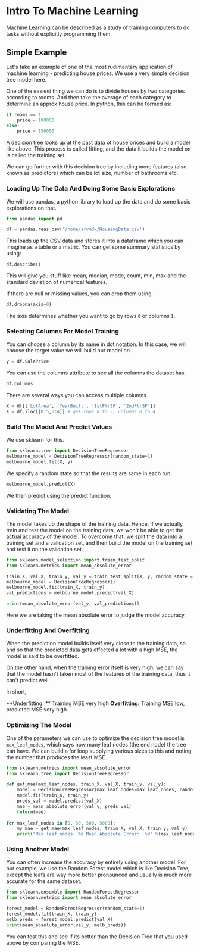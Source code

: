 # Intro To Machine Learning

Machine Learning can be described as a study of training computers to do tasks without explicitly programming them.

## Simple Example 
Let's take an example of one of the most rudimentary application of machine learning - predicting house prices. We use a very simple decision tree model here.

One of the easiest thing we can do is to divide houses by two categories according to rooms. And then take the average of each category to determine an approx house price. In python, this can be formed as:

```python
if rooms == 1:
	price = 100000
else:
	price = 150000
```

A decision tree looks up at the past data of house prices and build a model like above. This process is called fitting, and the data it builds the model on is called the training set.

We can go further with this decision tree by including more features (also known as predictors) which can be lot size, number of bathrooms etc. 

### Loading Up The Data And Doing Some Basic Explorations
We will use pandas, a python library to load up the data and do some basic explorations on that. 

```python
from pandas import pd

df = pandas.reas_csv('/home/srvmdk/HousingData.csv')
```

This loads up the CSV data and stores it into a dataframe which you can imagine as a table  or a matrix. You can get some summary statistics by using:

```python
df.describe()
```

This will give you stuff like mean, median, mode, count, min, max and the standard deviation of numerical features. 

If there are null or missing values, you can drop them using

```python
df.dropna(axis=0)
```

The axis determines whether you want to go by rows `0` or columns `1`.

### Selecting Columns For Model Training

You can choose a column by its name in dot notation. In this case, we will choose the target value we will build our model on. 

```python
y = df.SalePrice
```

You can use the columns attribute to see all the columns the dataset has.

```python
df.columns
```

There are several ways you can access multiple columns.

```python
X = df[['LotArea', 'YearBuilt', '1stFlrSF', '2ndFlrSF']]
X = df.iloc[[0:5,0:4]] # get rows 0 to 5, columns 0 to 4
```

### Build The Model And Predict Values

We use sklearn for this. 

```python
from sklearn.tree import DecisionTreeRegressor
melbourne_model = DecisionTreeRegressor(random_state=1)
melbourne_model.fit(X, y)
```

We specify a random state so that the results are same in each run. 

```python
melbourne_model.predict(X)
```

We then predict using the predict function.

### Validating The Model

The model takes up the shape of the training data. Hence, if we actually train and test the model on the training data, we won't be able to get the actual accuracy of the model. To overcome that, we split the data into a training set and a validation set, and then build the model on the training set and test it on the validation set.

```python
from sklearn.model_selection import train_test_split
from sklearn.metrics import mean_absolute_error

train_X, val_X, train_y, val_y = train_test_split(X, y, random_state = 0)
melbourne_model = DecisionTreeRegressor()
melbourne_model.fit(train_X, train_y)
val_predictions = melbourne_model.predict(val_X)

print(mean_absolute_error(val_y, val_predictions))
```

Here we are taking the mean absolute error to judge the model accuracy.

### Underfitting And Overfitting

When the prediction model builds itself very close to the training data, so and so that the predicted data gets effected a lot with a high MSE, the model is said to be overfitted.

On the other hand, when the training error itself is very high, we can say that the model hasn't taken most of the features of the training data, thus it can't predict well.

In short,

**Underfitting: ** Training MSE very high
**Overfitting:** Training MSE low, predicted MSE very high. 

### Optimizing The Model

One of the parameters we can use to optimize the decision tree model is `max_leaf_nodes`, which says how many leaf nodes (the end node) the tree can have. We can build a for loop supplying various sizes to this and noting the number that produces the least MSE. 

```python
from sklearn.metrics import mean_absolute_error
from sklearn.tree import DecisionTreeRegressor

def get_mae(max_leaf_nodes, train_X, val_X, train_y, val_y):
    model = DecisionTreeRegressor(max_leaf_nodes=max_leaf_nodes, random_state=0)
    model.fit(train_X, train_y)
    preds_val = model.predict(val_X)
    mae = mean_absolute_error(val_y, preds_val)
    return(mae)
	
for max_leaf_nodes in [5, 50, 500, 5000]:
    my_mae = get_mae(max_leaf_nodes, train_X, val_X, train_y, val_y)
    print("Max leaf nodes: %d Mean Absolute Error:  %d" %(max_leaf_nodes, my_mae))
```

### Using Another Model

You can often increase the accuracy by entirely using another model. For our example, we use the Random Forest model which is like Decision Tree, except the leafs are way more better pronounced and usually is much more accurate for the same dataset.

```python
from sklearn.ensemble import RandomForestRegressor
from sklearn.metrics import mean_absolute_error

forest_model = RandomForestRegressor(random_state=1)
forest_model.fit(train_X, train_y)
melb_preds = forest_model.predict(val_X)
print(mean_absolute_error(val_y, melb_preds))
```

You can test this and see if its better than the Decision Tree that you used above by comparing the MSE. 